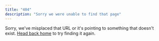 ```yaml
---
title: "404"
description: "Sorry we were unable to find that page"
---
```


Sorry, we've misplaced that URL or it's pointing to something that doesn't exist. [Head back home](/) to try finding it again.
